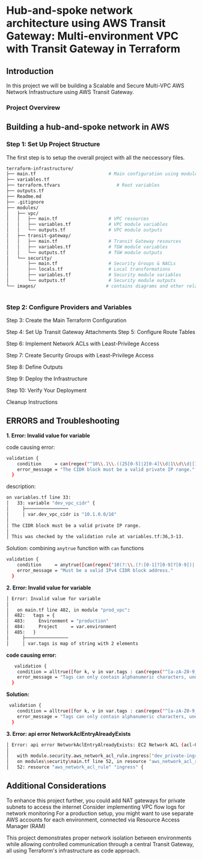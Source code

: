 # Hub-and-spoke network architecture using AWS Transit Gateway: Multi-environment VPC with Transit Gateway in Terraform


## Introduction
In this project we will be building  a Scalable and Secure Multi-VPC AWS Network Infrastructure using AWS Transit Gateway. 
### Project Overvirew

## Building a hub-and-spoke network in AWS 

### Step 1: Set Up Project Structure
The first step is to setup the overall project with all the neccessory files. 

```bash
terraform-infrastructure/
├── main.tf                           # Main configuration using modules
├── variables.tf  
├── terraform.tfvars                     # Root variables
├── outputs.tf  
├── Readme.md
├── .gitignore       
├── modules/
│   ├── vpc/
│   │   ├── main.tf                   # VPC resources
│   │   ├── variables.tf              # VPC module variables
│   │   └── outputs.tf                # VPC module outputs
│   ├── transit-gateway/
│   │   ├── main.tf                   # Transit Gateway resources
│   │   ├── variables.tf              # TGW module variables
│   │   └── outputs.tf                # TGW module outputs
│   └── security/
│       ├── main.tf                   # Security Groups & NACLs
│       ├── locals.tf                 # Local transformations
│       ├── variables.tf              # Security module variables
│       └── outputs.tf                # Security module outputs
└── images/                          # contains diagrams and other related images 
   
```

### Step 2: Configure Providers and Variables

Step 3: Create the Main Terraform Configuration

Step 4: Set Up Transit Gateway Attachments
Step 5: Configure Route Tables

Step 6: Implement Network ACLs with Least-Privilege Access

Step 7: Create Security Groups with Least-Privilege Access

Step 8: Define Outputs

Step 9: Deploy the Infrastructure

Step 10: Verify Your Deployment

Cleanup Instructions

## ERRORS and Troubleshooting

**1. Error: Invalid value for variable**

code causing error:
```bash
validation {
    condition     = can(regex("^10\\.1\\.((25[0-5]|2[0-4]\\d|1\\d\\d|[1-9]?\\d))\\.((25[0-5]|2[0-4]\\d|1\\d\\d|[1-9]?\\d))$", var.dev_vpc_cidr))
    error_message = "The CIDR block must be a valid private IP range."
  }
```
description:  
```bash
on variables.tf line 33:
│   33: variable "dev_vpc_cidr" {
│     ├────────────────
│     │ var.dev_vpc_cidr is "10.1.0.0/16"
│
│ The CIDR block must be a valid private IP range.
│
│ This was checked by the validation rule at variables.tf:36,3-13.
```
Solution:
combining `anytrue` function with `can` functions

```bash
validation {
    condition     = anytrue([can(regex("10(?:\\.(?:[0-1]?[0-9]?[0-9])|(?:2[0-5]?[0-9])){3}\\/", var.dev_vpc_cidr)), can(regex("172\\.(?:3?[0-1])|(?:[0-2]?[0-9])(?:\\.[0-2]?[0-5]?[0-9]){2}\\/(?:1[6-9]|2[0-9]|3[0-2])", var.dev_vpc_cidr))])
    error_message = "Must be a valid IPv4 CIDR block address."
  }
```

**2. Error: Invalid value for variable**

```bash
│ Error: Invalid value for variable
│ 
│   on main.tf line 482, in module "prod_vpc":
│  482:   tags = {
│  483:     Environment = "production"
│  484:     Project     = var.environment
│  485:   }
│     ├────────────────
│     │ var.tags is map of string with 2 elements
```

**code causing error:**

```bash
   validation {
    condition = alltrue([for k, v in var.tags : can(regex("^[a-zA-Z0-9_-]+$", k)) && can(regex("^[a-zA-Z0-9_\\s-]+$", v)) ])
    error_message = "Tags can only contain alphanumeric characters, underscores, and hyphens."
  }
```


**Solution:**
```bash
 validation {
    condition = alltrue([for k, v in var.tags : can(regex("^[a-zA-Z0-9_-]+$", k)) && can(regex("^[a-zA-Z0-9_\\s-]+$", v)) ])
    error_message = "Tags can only contain alphanumeric characters, underscores, and hyphens."
  }
```

**3. Error: api error NetworkAclEntryAlreadyExists**
```bash
│ Error: api error NetworkAclEntryAlreadyExists: EC2 Network ACL (acl-07ff779bf652f56c6) Rule (egress: false)(110) already exists
│
│   with module.security.aws_network_acl_rule.ingress["dev_private-ingress-internal"],
│   on modules\security\main.tf line 52, in resource "aws_network_acl_rule" "ingress":
│   52: resource "aws_network_acl_rule" "ingress" {

```

## Additional Considerations

To enhance this project further, you could add NAT gateways for private subnets to access the internet
Consider implementing VPC flow logs for network monitoring
For a production setup, you might want to use separate AWS accounts for each environment, connected via Resource Access Manager (RAM)

This project demonstrates proper network isolation between environments while allowing controlled communication through a central Transit Gateway, all using Terraform's infrastructure as code approach.



